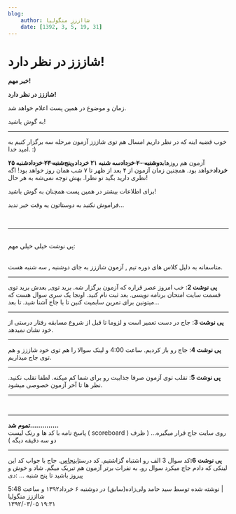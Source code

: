 ```yaml
---
blog:
    author: شااززز منگولیا
    date: [1392, 3, 5, 19, 31]
---
```

# شاززز در نظر دارد!

<div class="cnt">
<strong>خبر مهم!</strong><p></p>
<p><strong>شاززز در نظر دارد!</strong></p>
<p>زمان و موضوع در همین پست اعلام خواهد شد.</p>
<p>به گوش باشید!</p>
<hr/>
<p>خوب قضیه اینه که در نظر داریم امسال هم توی شاززز آزمون مرحله سه برگزار کنیم به امید خدا. :)</p>
<p>آزمون هم روز‌های<strike><strong>دوشنبه ۲۰ خرداد</strong></strike><strong>سه شنبه ۲۱ خرداد</strong>و<strike><strong>پنج‌شنبه ۲۳ خرداد</strong></strike><strong>شنبه ۲۵ خرداد</strong>خواهد بود. همچنین زمان آزمون از ۴ بعد از ظهر تا ۷ شب همان روز خواهد بود! اگه نظری دارید بگید تو نظرا. بهش توجه نمی‌شه به هر حال!</p>
<p>برای اطلاعات بیشتر در همین پست همچنان به گوش باشید!</p>
<p>فراموش نکنید به دوستاتون یه وقت خبر ندید...</p>
<br/><hr/>
<br/>پی نوشت خیلی خیلی مهم:<br/><br/><p>متاسفانه به دلیل کلاس های دوره تیم , آزمون شاززز به جای دوشنبه , سه شنبه هست.</p>
<hr/>
<div>
<strong>پی نوشت 2</strong>: خب امروز عصر قراره که آزمون برگزار شه. برید توی, بعدش برید توی قسمت سایت امتحان برنامه نویسی. بعد ثبت نام کنید. اونجا یک سری سوال هست که میتونین برای تمرین سابمیت کنین تا با جاج آشنا شید. تا بعد...</div>
<hr/>
<p><strong>پی نوشت 3</strong>: جاج در دست تعمیر است و لزوما تا قبل از شروع مسابقه رفتار درستی از خود نشان نمیدهد.</p>
<hr/>
<div>
<strong>پی نوشت 4</strong>: جاج رو باز کردیم. ساعت 4:00 و لینک سوالا را هم توی خود شاززز و هم توی جاج میذاریم.<strong><br/></strong><hr/>
<strong>پی نوشت 5</strong>: تقلب توی آزمون صرفا جذابیت رو برای شما کم میکنه. لطفا تقلب نکنید. نظر ها تا آخر آزمون خصوصی میشود.<br/><hr/>
<br/><hr/>
<strong>تموم شد..............</strong><br/>پاسخ نامه با کد ها و رنک لیست ( scoreboard ) روی سایت جاج قرار میگیره... ( ظرف دو سه دقیقه دیگه )<strong><br/></strong><hr/>
<strong>پی نوشت 6:</strong>کد سوال 3 الف رو اشتباه گزاشتیم. کد درست<a href="http://paste.ubuntu.com/5755088/" target="_blank">اینجاس</a>. جاج با جواب کد این لینکی که دادم جاج میکرد سوال رو. به نفرات برتر آزمون هم تبریک میگم. شاد و خوش و پیروز باشید تا پنج شنبه ... :دی</div>
<p></p>
<div class="postDesc">نوشته شده توسط سید حامد ولی‌زاده(سابق) در دوشنبه ۶ خرداد۱۳۹۲ و ساعت 5:48 
	 |</div>
</div>

<div class="blog-info">
    <div class="blog-author">شااززز منگولیا</div>
    <div class="blog-date">۱۳۹۲/۰۳/۰۵ ۱۹:۳۱</div>
</div>

